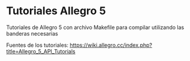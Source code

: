 # Tutoriales Allegro 5
Tutoriales de Allegro 5 con archivo Makefile para compilar utilizando las banderas necesarias

Fuentes de los tutoriales: https://wiki.allegro.cc/index.php?title=Allegro_5_API_Tutorials
